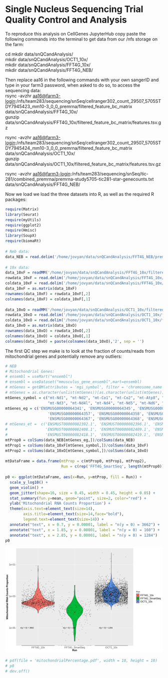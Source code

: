 Single Nucleus Sequencing Trial Quality Control and Analysis
================

To reproduce this analysis on CellGenes JupyterHub copy paste the
following commands into the terminal to get data from our /nfs storage
on the farm:

cd mkdir data/snQCandAnalysis/  
mkdir data/snQCandAnalysis/OCT1\_10x/  
mkdir data/snQCandAnalysis/FFT4G\_10x/  
mkdir data/snQCandAnalysis/FFT4G\_NEB/

Then replace aa16 in the following commands with your own sangerID and
type in your farm3 password, when asked to do so, to access the
sequencing data:  
rsync -avzhr
<aa16@farm3-login>:/nfs/team283/sequencing/snSeq/cellranger302\_count\_29507\_5705STDY7945423\_mm10-3\_0\_0\_premrna/filtered\_feature\_bc\_matrix
data/snQCandAnalysis/FFT4G\_10x/  
gunzip
data/snQCandAnalysis/FFT4G\_10x/filtered\_feature\_bc\_matrix/features.tsv.gz

rsync -avzhr
<aa16@farm3-login>:/nfs/team283/sequencing/snSeq/cellranger302\_count\_29507\_5705STDY7945424\_mm10-3\_0\_0\_premrna/filtered\_feature\_bc\_matrix
data/snQCandAnalysis/OCT1\_10x/  
gunzip
data/snQCandAnalysis/OCT1\_10x/filtered\_feature\_bc\_matrix/features.tsv.gz

rsync -avzhr
<aa16@farm3-login>:/nfs/team283/sequencing/snSeq/tic-281/combined\_premrna/premrna-study5705-tic281-star-genecounts.txt
data/snQCandAnalysis/FFT4G\_NEB/

Now we load we load the three datasets into R, as well as the required R
packages:

``` r
require(Matrix)
library(Seurat)
require(myUtils)
require(ggplot2)
require(Hmisc)
library(SoupX)
require(biomaRt)

# Neb data:
data_NEB = read.delim('/home/jovyan/data/snQCandAnalysis/FFT4G_NEB/premrna-study5705-tic281-star-genecounts.txt', header = TRUE, row.names = 1)

# 10x data:
data_10xF = readMM('/home/jovyan/data/snQCandAnalysis/FFT4G_10x/filtered_feature_bc_matrix/matrix.mtx.gz')
rowdata_10xF = read.delim('/home/jovyan/data/snQCandAnalysis/FFT4G_10x/filtered_feature_bc_matrix/features.tsv', header = FALSE)
coldata_10xF = read.delim('/home/jovyan/data/snQCandAnalysis/FFT4G_10x/filtered_feature_bc_matrix/barcodes.tsv.gz', header = FALSE)
data_10xF = as.matrix(data_10xF)
rownames(data_10xF) = rowdata_10xF[,2]
colnames(data_10xF) = coldata_10xF[,1]

data_10xO = readMM('/home/jovyan/data/snQCandAnalysis/OCT1_10x/filtered_feature_bc_matrix/matrix.mtx.gz')
rowdata_10xO = read.delim('/home/jovyan/data/snQCandAnalysis/OCT1_10x/filtered_feature_bc_matrix/features.tsv', header = FALSE)
coldata_10xO = read.delim('/home/jovyan/data/snQCandAnalysis/OCT1_10x/filtered_feature_bc_matrix/barcodes.tsv.gz', header = FALSE)
data_10xO = as.matrix(data_10xO)
rownames(data_10xO) = rowdata_10xO[,2]
colnames(data_10xO) = coldata_10xO[,1]
colnames(data_10xO) = paste(colnames(data_10xO),'2', sep = '')
```

The first QC step we make is to look at the fraction of counts/reads
from mitochondrial genes and potentially remove any outliers:

``` r
# NEB
# Mitochondrial Genes:
# ensembl = useMart("ensembl")
# ensembl = useDataset("mmusculus_gene_ensembl",mart=ensembl)
# mtGenes = getBM(attributes = 'mgi_symbol', filter = 'chromosome_name', values = "MT", mart = ensembl)
# mtGenes = as.character(unlist(mtGenes))[as.character(unlist(mtGenes)) %in% rownames(data_10xF)]
mtGenes_symbol = c("mt-Nd1", "mt-Nd2", "mt-Co1", "mt-Co2", "mt-Atp8", "mt-Atp6", "mt-Co3",
                   "mt-Nd3", "mt-Nd4l", "mt-Nd4", "mt-Nd5", "mt-Nd6", "mt-Cytb")
mtGenes_eg = c('ENSMUSG00000064341', 'ENSMUSG00000064345', 'ENSMUSG00000064351', 'ENSMUSG00000064354', 'ENSMUSG00000064356',
                   'ENSMUSG00000064357', 'ENSMUSG00000064358', 'ENSMUSG00000064360', 'ENSMUSG00000065947', 'ENSMUSG00000064363',
                   'ENSMUSG00000064367', 'ENSMUSG00000064368', 'ENSMUSG00000064370')
# mtGenes_et =  c('ENSMUST00000082392.1', 'ENSMUST00000082396.1', 'ENSMUST00000082402.1', 'ENSMUST00000082405.1', 'ENSMUST00000082407.1',
#                 'ENSMUST00000082408.1', 'ENSMUST00000082409.1', 'ENSMUST00000082411.1', 'ENSMUST00000084013.1', 'ENSMUST00000082414.1',
#                 'ENSMUST00000082418.1', 'ENSMUST00000082419.1', 'ENSMUST00000082421.1')
mtProp0 = colSums(data_NEB[mtGenes_eg,])/colSums(data_NEB)
mtProp1 = colSums(data_10xF[mtGenes_symbol,])/colSums(data_10xF)
mtProp2 = colSums(data_10xO[mtGenes_symbol,])/colSums(data_10xO)

mtDataFrame = data.frame(mtProp = c(mtProp0, mtProp1, mtProp2),
                         Run = c(rep('FFT4G_SmartSeq', length(mtProp0)), rep('FFT4G_10x', length(mtProp1)), rep('OCT1_10x', length(mtProp2))))

p0 <- ggplot(mtDataFrame, aes(x=Run, y=mtProp, fill = Run)) + 
  scale_y_log10() +
  geom_violin() + 
  geom_jitter(shape=16, size = 0.45, width = 0.45, height = 0.05) +
  stat_summary(fun.y=mean, geom="point", size=2, color="red") +
  ylab('Mitochondrial RNA Counts Proportion') +
  theme(axis.text=element_text(size=14),
        axis.title=element_text(size=14,face="bold"),
        legend.text=element_text(size=14)) +
  annotate("text", x = 0.7, y = 0.00001, label = "n(y = 0) = 3662") +
  annotate("text", x = 1.85, y = 0.00001, label = "n(y = 0) = 160") +
  annotate("text", x = 2.85, y = 0.00001, label = "n(y = 0) = 1284")
p0
```

![](06-19_mouseVISp_trialRun_files/figure-gfm/unnamed-chunk-4-1.png)<!-- -->

``` r
# pdf(file = 'mitochondrialPercentage.pdf', width = 10, height = 10)
# p0
# dev.off()
```
